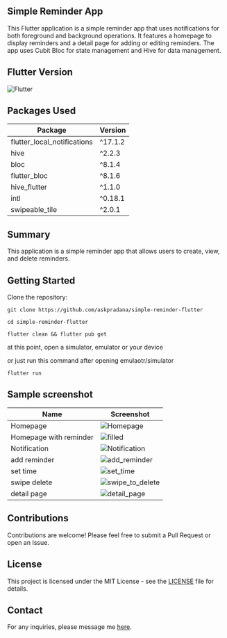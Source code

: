 ## Simple Reminder App

This Flutter application is a simple reminder app that uses notifications for both foreground and background operations. It features a homepage to display reminders and a detail page for adding or editing reminders. The app uses Cubit Bloc for state management and Hive for data management.

## Flutter Version

![Flutter](https://img.shields.io/badge/flutter-3.7.8-blue?logo=flutter)

## Packages Used
| Package                    | Version |
|----------------------------|---------|
| flutter_local_notifications| ^17.1.2 |
| hive                       | ^2.2.3  |
| bloc                       | ^8.1.4  |
| flutter_bloc               | ^8.1.6  |
| hive_flutter               | ^1.1.0  |
| intl                       | ^0.18.1 |
| swipeable_tile             | ^2.0.1  |


## Summary
This application is a simple reminder app that allows users to create, view, and delete reminders. 


## Getting Started
Clone the repository:
```
git clone https://github.com/askpradana/simple-reminder-flutter
```

```
cd simple-reminder-flutter
```

```
flutter clean && flutter pub get
```
at this point, open a simulator, emulator or your device

or just run this command after opening emulaotr/simulator

```
flutter run
```

## Sample screenshot

| Name                      |Screenshot|
|----------------------------|---------|
| Homepage                   | ![Homepage](assets/readme/empty.png) |
| Homepage with reminder                       | ![filled](assets/readme/filled.png)  |
| Notification                       | ![Notification](assets/readme/notif.png)  |
| add reminder               | ![add_reminder](assets/readme/add_reminder.png)  |
| set time               | ![set_time](assets/readme/set_time.png)  |
| swipe delete                       | ![swipe_to_delete](assets/readme/swipe_delete.png) |
| detail page             | ![detail_page](assets/readme/detail_page.png)  |



## Contributions
Contributions are welcome! Please feel free to submit a Pull Request or open an Issue.

## License
This project is licensed under the MIT License - see the [LICENSE](license.txt) file for details.

## Contact
For any inquiries, please message me [here](http://www.nfldyprdn.com/message).